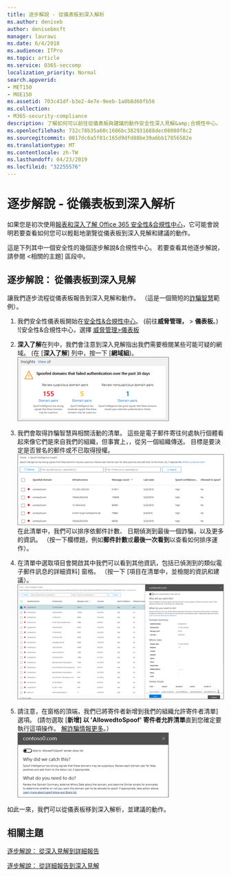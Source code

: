 ```yaml
---
title: 逐步解說 - 從儀表板到深入解析
ms.author: deniseb
author: denisebmsft
manager: laurawi
ms.date: 6/4/2018
ms.audience: ITPro
ms.topic: article
ms.service: O365-seccomp
localization_priority: Normal
search.appverid:
- MET150
- MOE150
ms.assetid: 703c41df-b3e2-4e7e-9eeb-1a0b8d60fb56
ms.collection:
- M365-security-compliance
description: 了解如何可以前往從儀表板與建議的動作安全性深入見解&amp;合規性中心。
ms.openlocfilehash: 732c78b35a60c1686bc382931688dec08080f8c2
ms.sourcegitcommit: 0017dc6a5f81c165d9dfd88be39a6bb17856582e
ms.translationtype: MT
ms.contentlocale: zh-TW
ms.lasthandoff: 04/23/2019
ms.locfileid: "32255576"
---
```

# <a name="walkthrough---from-a-dashboard-to-an-insight"></a>逐步解說 - 從儀表板到深入解析

如果您是初次使用[報表和深入了解 Office 365 安全性&amp;合規性中心](reports-and-insights-in-security-and-compliance.md)，它可能會說明若要查看如何您可以輕鬆地瀏覽從儀表板到深入見解和建議的動作。 
  
這是下列其中一個安全性的幾個逐步解說&amp;合規性中心。 若要查看其他逐步解說，請參閱 <<c0>相關的主題] 區段中。 
  
## <a name="walkthrough-from-a-dashboard-to-an-insight"></a>逐步解說： 從儀表板到深入見解

讓我們逐步流程從儀表板報告到深入見解和動作。 （這是一個簡短的[詐騙智慧](learn-about-spoof-intelligence.md)範例）。 
  
1. 我們安全性儀表板開始在[安全性&amp;合規性中心](https://protection.office.com)。 (前往**威脅管理，** \> **儀表板**。)<br>![安全性&amp;合規性中心，選擇 [威脅管理\>儀表板](media/05a38660-eb13-4960-a266-11809c453d95.png)<br>
  
2. **深入了解**在列中，我們會注意到深入見解指出我們需要檢閱某些可能可疑的網域。 (在 [**深入了解**] 列中，按一下 [**網域組**)。<br>![深入了解列提及詐騙的潛在問題](media/dd1d0cb3-3201-45d7-b41d-18a0944fe85d.png)<br>
  
3. 我們會取得詐騙智慧與相關活動的清單。 這些是電子郵件寄往何處執行個體看起來像它們是來自我們的組織，但事實上，，從另一個組織傳送。 目標是要決定是否冒名的郵件或不已取得授權。<br>![詐騙智慧深入解析](media/a2e2b4fd-0c1e-499f-8401-cf3089da82fa.png)<br>在此清單中，我們可以排序依郵件計數、 日期偵測到最後一個詐騙，以及更多的資訊。 （按一下欄標題，例如**郵件計數**或**最後一次看到**以查看如何排序運作）。 
    
4. 在清單中選取項目會開啟其中我們可以看到其他資訊，包括已偵測到的類似電子郵件訊息的詳細資料] 窗格。 （按一下 [項目在清單中，並檢閱的資訊和建議）。<br>![選取項目會開啟 [詳細資料] 窗格](media/7ad1faa5-6ca2-474e-a609-eb275e0a8e59.png)<br>
  
5. 請注意，在窗格的頂端，我們已將寄件者新增到我們的組織允許寄件者清單] 選項。 (請勿選取 [**新增] 以 'AllowedtoSpoof' 寄件者允許清單**直到您確定要執行這項操作。 [解詐騙情報更多](learn-about-spoof-intelligence.md)。）<br>![您可以授權寄件者](media/caf0c20a-6047-486d-8060-5a229a3de49f.png)
  
如此一來，我們可以從儀表板移到深入解析，並建議的動作。
  
## <a name="related-topics"></a>相關主題

[逐步解說： 從深入見解到詳細報告](from-an-insight-to-a-detailed-report.md)
  
[逐步解說： 從詳細報告到深入見解](from-a-detailed-report-to-an-insight.md)
  

